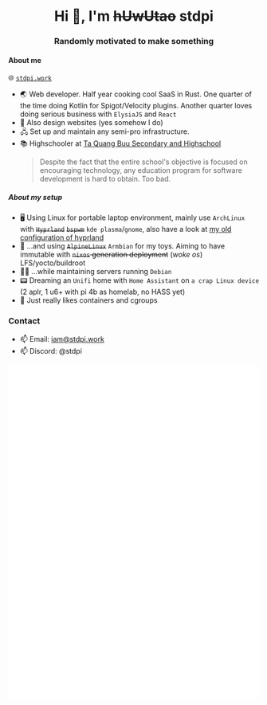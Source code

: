 <h1 align=center>Hi 👋, I'm <del>hUwUtao</del> stdpi</h1>
<h3 align=center>Randomly motivated to make something</h3>

#### About me

🌐 [`stdpi.work`](https://stdpi.work)

- 🌏 Web developer. Half year cooking cool SaaS in Rust. One quarter of the time doing Kotlin for Spigot/Velocity plugins. Another quarter loves doing serious business with `ElysiaJS` and `React`
- 📐 Also design websites (yes somehow I do)
- 🖧 Set up and maintain any semi-pro infrastructure.
- 📚 Highschooler at [Ta Quang Buu Secondary and Highschool](https://taquangbuu-bk.edu.vn/)
  > Despite the fact that the entire school's objective is focused on encouraging technology, any education program for software development is hard to obtain.
  > Too bad.

##### About my setup

- 🖥️ Using Linux for portable laptop environment, mainly use `ArchLinux` with ~~`Hyprland`~~ ~~`bspwm`~~ `kde plasma`/`gnome`, also have a look at [my old configuration of hyprland](https://github.com/hUwUtao/hyprdot)
- 🤖 ...and using ~~`AlpineLinux`~~ `Armbian` for my toys. Aiming to have immutable with ~~`nixos` generation deployment~~ (*woke os*) LFS/yocto/buildroot
- 👨‍💻 ...while maintaining servers running `Debian`
- 📟 Dreaming an `Unifi` home with `Home Assistant` on `a crap Linux device` (2 aplr, 1 u6+ with pi 4b as homelab, no HASS yet)
- 🐋 Just really likes containers and cgroups

### Contact
- 📫 Email: iam@stdpi.work
- 📫 Discord: @stdpi

![Metrics](https://raw.githubusercontent.com/hUwUtao/hUwUtao/main/github-metrics.svg)
